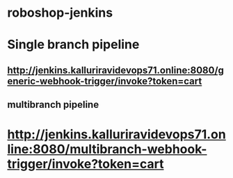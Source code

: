 # roboshop-jenkins

# Single branch pipeline
## http://jenkins.kalluriravidevops71.online:8080/generic-webhook-trigger/invoke?token=cart

## multibranch pipeline

# http://jenkins.kalluriravidevops71.online:8080/multibranch-webhook-trigger/invoke?token=cart